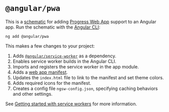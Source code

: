 # `@angular/pwa`

This is a [schematic](https://angular.io/guide/schematics) for adding
[Progress Web App](https://web.dev/progressive-web-apps/) support to an Angular app. Run the
schematic with the [Angular CLI](https://angular.io/cli):

```shell
ng add @angular/pwa
```

This makes a few changes to your project:

1. Adds [`@angular/service-worker`](https://npmjs.com/@angular/service-worker) as a dependency.
1. Enables service worker builds in the Angular CLI.
1. Imports and registers the service worker in the app module.
1. Adds a [web app manifest](https://developer.mozilla.org/en-US/docs/Web/Manifest).
1. Updates the `index.html` file to link to the manifest and set theme colors.
1. Adds required icons for the manifest.
1. Creates a config file `ngsw-config.json`, specifying caching behaviors and other settings.

See [Getting started with service workers](https://angular.io/guide/service-worker-getting-started)
for more information.
